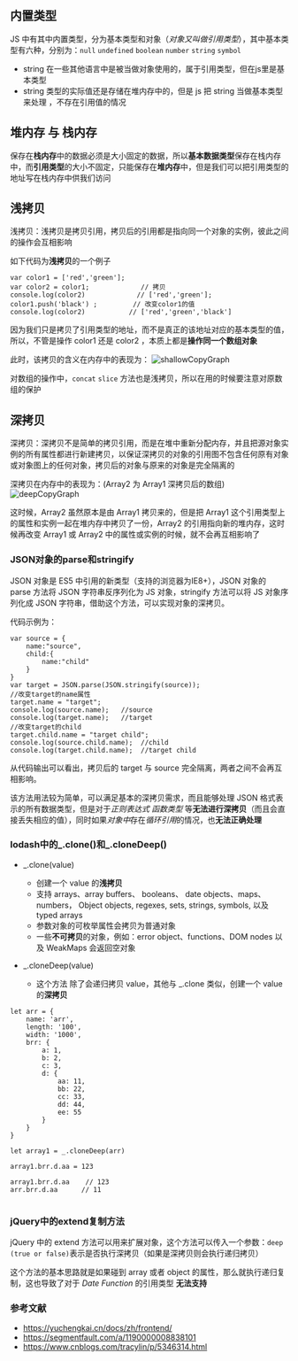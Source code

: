 ## 内置类型
JS 中有其中内置类型，分为基本类型和对象（*对象又叫做引用类型*），其中基本类型有六种，分别为：`null` `undefined` `boolean` `number` `string` `symbol`
* string 在一些其他语言中是被当做对象使用的，属于引用类型，但在js里是基本类型
* string 类型的实际值还是存储在堆内存中的，但是 js 把 string 当做基本类型来处理 ，不存在引用值的情况

## 堆内存 与 栈内存
保存在**栈内存**中的数据必须是大小固定的数据，所以**基本数据类型**保存在栈内存中，而**引用类型**的大小不固定，只能保存在**堆内存**中，但是我们可以把引用类型的地址写在栈内存中供我们访问

## 浅拷贝
浅拷贝：浅拷贝是拷贝引用，拷贝后的引用都是指向同一个对象的实例，彼此之间的操作会互相影响

如下代码为**浅拷贝**的一个例子

```
var color1 = ['red','green'];
var color2 = color1;             // 拷贝
console.log(color2)             // ['red','green'];
color1.push('black') ;         // 改变color1的值
console.log(color2)           // ['red','green','black']
```
因为我们只是拷贝了引用类型的地址，而不是真正的该地址对应的基本类型的值，所以，不管是操作 color1 还是 color2 ，本质上都是**操作同一个数组对象**

此时，该拷贝的含义在内存中的表现为：
![shallowCopyGraph](http://ow2akcnvb.bkt.clouddn.com/shallowCopyGraph.png)

对数组的操作中，`concat` `slice` 方法也是浅拷贝，所以在用的时候要注意对原数组的保护


## 深拷贝
深拷贝：深拷贝不是简单的拷贝引用，而是在堆中重新分配内存，并且把源对象实例的所有属性都进行新建拷贝，以保证深拷贝的对象的引用图不包含任何原有对象或对象图上的任何对象，拷贝后的对象与原来的对象是完全隔离的


深拷贝在内存中的表现为：(Array2 为 Array1 深拷贝后的数组)
![deepCopyGraph](http://ow2akcnvb.bkt.clouddn.com/deepCopyGraph.png)

这时候，Array2 虽然原本是由 Array1 拷贝来的，但是把 Array1 这个引用类型上的属性和实例一起在堆内存中拷贝了一份，Array2 的引用指向新的堆内存，这时候再改变 Array1 或 Array2 中的属性或实例的时候，就不会再互相影响了

### JSON对象的parse和stringify
JSON 对象是 ES5 中引用的新类型（支持的浏览器为IE8+），JSON 对象的 parse 方法将 JSON 字符串反序列化为 JS 对象，stringify 方法可以将 JS 对象序列化成 JSON 字符串，借助这个方法，可以实现对象的深拷贝。

代码示例为：
```
var source = {
    name:"source",
    child:{
        name:"child"
    }
}
var target = JSON.parse(JSON.stringify(source));
//改变target的name属性
target.name = "target";
console.log(source.name);   //source
console.log(target.name);   //target
//改变target的child
target.child.name = "target child";
console.log(source.child.name);  //child
console.log(target.child.name);  //target child
```

从代码输出可以看出，拷贝后的 target 与 source 完全隔离，两者之间不会再互相影响。

该方法用法较为简单，可以满足基本的深拷贝需求，而且能够处理 JSON 格式表示的所有数据类型，但是对于*正则表达式* *函数类型* 等**无法进行深拷贝**（而且会直接丢失相应的值），同时如果*对象中*存在*循环引用*的情况，也**无法正确处理**

### lodash中的_.clone()和_.cloneDeep()
* _.clone(value)
    * 创建一个 value 的**浅拷贝**
    * 支持 arrays、array buffers、 booleans、 date objects、maps、 numbers， Object objects, regexes, sets, strings, symbols, 以及 typed arrays
    * 参数对象的可枚举属性会拷贝为普通对象
    * 一些**不可拷贝**的对象，例如：error object、functions、DOM nodes 以及 WeakMaps 会返回空对象

* _.cloneDeep(value)
    * 这个方法 除了会递归拷贝 value，其他与 _.clone 类似，创建一个 value 的**深拷贝**

```
let arr = {
    name: 'arr',
    length: '100',
    width: '1000',
	brr: {
		a: 1,
        b: 2,
        c: 3,
        d: {
            aa: 11,
            bb: 22,
            cc: 33,
            dd: 44,
            ee: 55
        }
    }
}

let array1 = _.cloneDeep(arr)

array1.brr.d.aa = 123

array1.brr.d.aa    // 123
arr.brr.d.aa      // 11
 
```

### jQuery中的extend复制方法
jQuery 中的 extend 方法可以用来扩展对象，这个方法可以传入一个参数：`deep` `(true or false)`表示是否执行深拷贝（如果是深拷贝则会执行递归拷贝）

这个方法的基本思路就是如果碰到 array 或者 object 的属性，那么就执行递归复制，这也导致了对于 *Date* *Function* 的引用类型 **无法支持**

### 参考文献
* https://yuchengkai.cn/docs/zh/frontend/
* https://segmentfault.com/a/1190000008838101
* https://www.cnblogs.com/tracylin/p/5346314.html